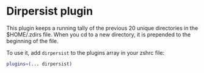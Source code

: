 # Dirpersist plugin

This plugin keeps a running tally of the previous 20 unique directories in the $HOME/.zdirs file.  When you cd to a new directory, it is prepended to the beginning of the file.

To use it, add `dirpersist` to the plugins array in your zshrc file:

```zsh
plugins=(... dirpersist)
```
